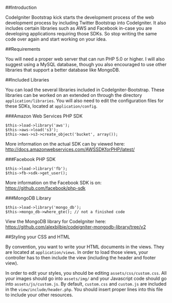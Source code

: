 ##Introduction

CodeIgniter Bootstrap kick starts the development process of the web development process by including Twitter Bootstrap into CodeIgniter. It also includes certain libraries such as AWS and Facebook in-case you are developing applications requiring those SDKs. So stop writing the same code over again and start working on your idea.

##Requirements

You will need a proper web server that can run PHP 5.0 or higher. I will also suggest using a MySQL database, though you also encouraged to use other libraries that support a better database like MongoDB.

##Included Libraries

You can load the several libraries included in CodeIgniter-Bootstrap. These libraries can be worked on an extended on through the directory `application/libraries`. You will also need to edit the configuration files for these SDKs, located at `application/config`.

###Amazon Web Services PHP SDK

    $this->load->library('aws');
    $this->aws->load('s3');
    $this->aws->s3->create_object('bucket', array());
  
More information on the actual SDK can by viewed here:
http://docs.amazonwebservices.com/AWSSDKforPHP/latest/

###Facebook PHP SDK

    $this->load->library('fb');
    $this->fb->sdk->get_user();
    
More information on the Facebook SDK is on:
https://github.com/facebook/php-sdk

###MongoDB Library

    $this->load->library('mongo_db');
    $this->mongo_db->where_gte(); // not a finished code
    
View the MongoDB library for CodeIgniter here:
https://github.com/alexbilbie/codeigniter-mongodb-library/tree/v2

##Styling your CSS and HTML

By convention, you want to write your HTML documents in the views. They are located at `application/views`. In order to load those views, your controller has to then include the view (including the header and footer view).

In order to edit your styles, you should be editing `assets/css/custom.css`. All your images should go into `assets/img/` and your Javascript code should go into `assets/js/custom.js`. By default, `custom.css` and `custom.js` are included in the `view/include/header.php`. You should insert proper lines into this file to include your other resources.